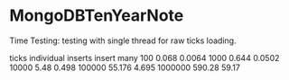 # MongoDBTenYearNote

Time Testing: testing with single thread for raw ticks loading. 

ticks		individual inserts	insert many
100		0.068			0.0064
1000		0.644			0.0502
10000		5.48			0.498
100000		55.176			4.695
1000000		590.28			59.17
